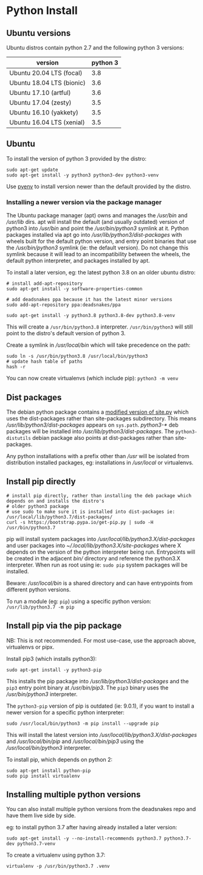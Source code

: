 # Python Install

## Ubuntu versions

Ubuntu distros contain python 2.7 and the following python 3 versions:

| version                   | python 3 |
| ------------------------- | -------- |
| Ubuntu 20.04 LTS (focal)  | 3.8      |
| Ubuntu 18.04 LTS (bionic) | 3.6      |
| Ubuntu 17.10 (artful)     | 3.6      |
| Ubuntu 17.04 (zesty)      | 3.5      |
| Ubuntu 16.10 (yakkety)    | 3.5      |
| Ubuntu 16.04 LTS (xenial) | 3.5      |

## Ubuntu

To install the version of python 3 provided by the distro:

```
sudo apt-get update
sudo apt-get install -y python3 python3-dev python3-venv
```

Use [pyenv](pyenv.md) to install version newer than the default provided by the distro.

### Installing a newer version via the package manager

The Ubuntu package manager (apt) owns and manages the _/usr/bin_ and _/usr/lib_ dirs. apt will install the default (and usually outdated) version of python3 into _/usr/bin_ and point the _/usr/bin/python3_ symlink at it. Python packages installed via apt go into _/usr/lib/python3/dist-packages_ with wheels built for the default python version, and entry point binaries that use the _/usr/bin/python3_ symlink (ie: the default version). Do not change this symlink because it will lead to an incompatibility between the wheels, the default python interpreter, and packages installed by apt.

To install a later version, eg: the latest python 3.8 on an older ubuntu distro:

```
# install add-apt-repository
sudo apt-get install -y software-properties-common

# add deadsnakes ppa because it has the latest minor versions
sudo add-apt-repository ppa:deadsnakes/ppa

sudo apt-get install -y python3.8 python3.8-dev python3.8-venv
```

This will create a `/usr/bin/python3.8` interpreter. `/usr/bin/python3` will still point to the distro's default version of python 3.

Create a symlink in _/usr/local/bin_ which will take precedence on the path:

```
sudo ln -s /usr/bin/python3.8 /usr/local/bin/python3
# update hash table of paths
hash -r
```

You can now create virtualenvs (which include pip): `python3 -m venv`

## Dist packages

The debian python package contains a [modified version of site.py](https://github.com/deadsnakes/python3.7/blob/4dc651768517acccad5f5081fff2de3e4d5900cd/debian/patches/distutils-install-layout.diff#L243) which uses the dist-packages rather than site-packages subdirectory. This means _/usr/lib/python3/dist-packages_ appears on `sys.path`. _python3-\*_ deb packages will be installed into _/usr/lib/python3/dist-packages_. The `python3-distutils` debian package also points at dist-packages rather than site-packages.

Any python installations with a prefix other than _/usr_ will be isolated from distribution installed packages, eg: installations in _/usr/local_ or virtualenvs.

## Install pip directly

```
# install pip directly, rather than installing the deb package which depends on and installs the distro's
# older python3 package
# use sudo to make sure it is installed into dist-packages ie: /usr/local/lib/python3.7/dist-packages/
curl -s https://bootstrap.pypa.io/get-pip.py | sudo -H /usr/bin/python3.7
```

pip will install system packages into _/usr/local/lib/python3.X/dist-packages_ and user packages into _~/.local/lib/python3.X/site-packages_ where X depends on the version of the python interpreter being run. Entrypoints will be created in the adjacent _bin/_ directory and reference the python3.X interpreter. When run as root using ie: `sudo pip` system packages will be installed.

Beware: _/usr/local/bin_ is a shared directory and can have entrypoints from different python versions.

To run a module (eg: `pip`) using a specific python version: `/usr/lib/python3.7 -m pip`

## Install pip via the pip package

NB: This is not recommended. For most use-case, use the approach above, virtualenvs or pipx.

Install pip3 (which installs python3):

```
sudo apt-get install -y python3-pip
```

This installs the pip package into _/usr/lib/python3/dist-packages_ and the `pip3` entry point binary at _/usr/bin/pip3_. The `pip3` binary uses the _/usr/bin/python3_ interpreter.

The `python3-pip` version of pip is outdated (ie: 9.0.1), if you want to install a newer version for a specific python interpreter:

```
sudo /usr/local/bin/python3 -m pip install --upgrade pip
```

This will install the latest version into _/usr/local/lib/python3.X/dist-packages_ and _/usr/local/bin/pip_ and _/usr/local/bin/pip3_ using the _/usr/local/bin/python3_ interpreter.

To install pip, which depends on python 2:

```
sudo apt-get install python-pip
sudo pip install virtualenv
```

## Installing multiple python versions

You can also install multiple python versions from the deadsnakes repo and have them live side by side.

eg: to install python 3.7 after having already installed a later version:

```
sudo apt-get install -y --no-install-recommends python3.7 python3.7-dev python3.7-venv
```

To create a virtualenv using python 3.7:

```
virtualenv -p /usr/bin/python3.7 .venv
```
